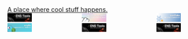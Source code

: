 <a href="https://devtalk.dev/">
A place where cool stuff happens.
</a>

<div style="display: grid; grid-template-columns: 1fr 1fr 1fr;">
    <a href="https://github.com/v3xlabs/ens-tools"><img src="/projects/ens-tools-small.png#1" style="width: 33%" /></a>
    <a href="https://github.com/v3xlabs/worldcoin.name"><img src="/projects/worldname-small.png#1" style="width: 33%" /></a>
    <a href="https://github.com/v3xlabs/sunflake"><img src="/projects/sunflake-small.png#1" style="width: 33%" /></a>
    <a href="https://github.com/v3xlabs/scyllo"><img src="/projects/scyllo-small.png#1" style="width: 33%" /></a>
    <a href="https://github.com/v3xlabs/ens-tools"><img src="/projects/ens-tools-small.png#1" style="width: 33%" /></a>
    <a href="https://github.com/v3xlabs/ens-tools"><img src="/projects/ens-tools-small.png#1" style="width: 33%" /></a>
</div>
